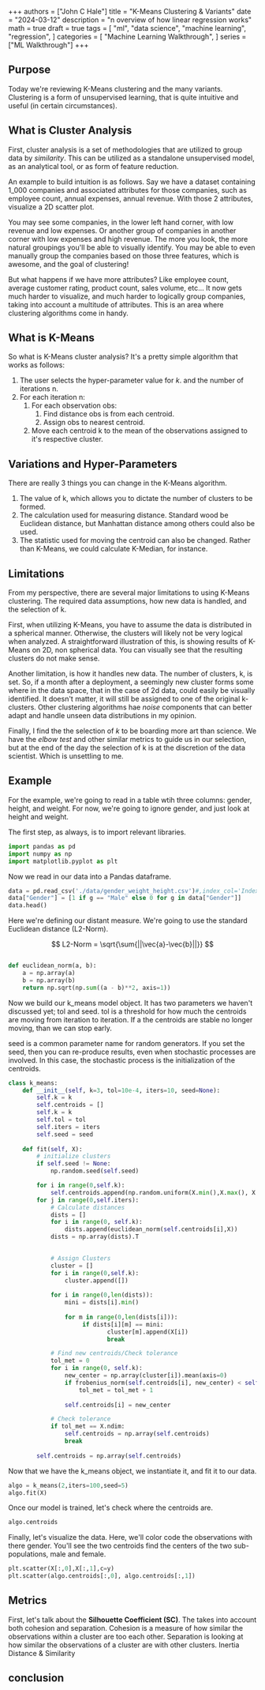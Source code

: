 +++
authors = ["John C Hale"]
title = "K-Means Clustering & Variants"
date = "2024-03-12"
description = "n overview of how linear regression works"
math = true
draft = true
tags = [
    "ml",
    "data science",
    "machine learning",
    "regression",
]
categories = [
    "Machine Learning Walkthrough",
]
series = ["ML Walkthrough"]
+++


## Purpose
Today we're reviewing K-Means clustering and the many variants. Clustering is a form of 
unsupervised learning, that is quite intuitive and useful (in certain circumstances). 

## What is Cluster Analysis
First, cluster analysis is a set of methodologies that are utilized to group data by *similarity*.
This can be utilized as a standalone unsupervised model, as an analytical tool, or as form of
feature reduction. 

An example to build intuition is as follows. Say we have a dataset containing 1_000 companies and
associated attributes for those companies, such as employee count, annual expenses, annual 
revenue. With those 2 attributes, visualize a 2D scatter plot. 

You may see some companies, in the lower left hand corner, 
with low revenue and low expenses. Or another group
of companies in another corner with low expenses and high revenue. The more you
look, the more natural groupings you'll be able to visually identify. You may be able to even 
manually group the companies based on those three features, which is awesome, and the goal of 
clustering!

But what happens if we have more attributes? Like employee count, average customer rating, product
count, sales volume, etc... It now gets much harder to visualize, and much harder to logically
group companies, taking into account a multitude of attributes. This is an area where clustering
algorithms come in handy.

## What is K-Means
So what is K-Means cluster analysis? It's a pretty simple algorithm that works as follows:
1. The user selects the hyper-parameter value for *k*. and the number of iterations n.
2. For each iteration n:
    1. For each observation obs:
       1. Find distance obs is from each centroid.
       2. Assign obs to nearest centroid.
   2. Move each centroid k to the mean of the observations assigned to it's  respective cluster.



## Variations and Hyper-Parameters
There are really 3 things you can change in the K-Means algorithm. 
1. The value of k, which allows you to dictate the number of clusters to be formed.
2. The calculation used for measuring distance. Standard wood be Euclidean distance, but Manhattan
distance among others could also be used.
3. The statistic used for moving the centroid can also be changed. Rather than K-Means, we could
calculate K-Median, for instance. 


## Limitations

From my perspective, there are several major limitations to using K-Means clustering. The 
required data assumptions, how new data is handled, and the selection of k. 

First, when utilizing K-Means, you have to assume the data is distributed in a spherical manner. 
Otherwise, the clusters will likely not be very logical when analyzed. A straightforward illustration
of this, is showing results of K-Means on 2D, non spherical data. You can visually see that the 
resulting clusters do not make sense.

Another limitation, is how it handles new data. The number of clusters, k, is set. So, if a month
after a deployment, a seemingly new cluster forms some where in the data space, that in the case of
2d data, could easily be visually identified. It doesn't matter, it will still be assigned to 
one of the original k-clusters. Other clustering algorithms hae *noise* components that can better
adapt and handle unseen data distributions in my opinion.

Finally, I find the the selection of *k* to be boarding more art than science. We have the *elbow
test* and other similar metrics to guide us in our selection, but at the end of the day the selection
of k is at the discretion of the data scientist. Which is unsettling to me.

## Example
For the example, we're going to read in a table wtih
three columns: gender, height, and weight. For now, we're
going to ignore gender, and just look at height and weight.


The first step, as always, is to import relevant libraries.
```Python
import pandas as pd
import numpy as np
import matplotlib.pyplot as plt
```

Now we read in our data into a Pandas dataframe.
```python
data = pd.read_csv('./data/gender_weight_height.csv')#,index_col='Index')
data["Gender"] = [1 if g == "Male" else 0 for g in data["Gender"]]
data.head()
```


Here we're defining our distant measure. We're going to use the standard Euclidean distance
(L2-Norm).

$$ L2-Norm = \sqrt{\sum{||\vec{a}-\vec{b}||}} $$

```python

def euclidean_norm(a, b):
    a = np.array(a)
    b = np.array(b)
    return np.sqrt(np.sum((a - b)**2, axis=1))
```
Now we build our k_means model object.  It has two parameters we haven't discussed yet; tol
and seed. tol is a threshold for how much the centroids are moving from iteration to iteration.
If a the centroids are stable no longer moving, than we can stop early. 

seed is a common parameter name for random generators. If you set the seed, then you can re-produce
results, even when stochastic processes are involved. In this case, the stochastic process is
the initialization of the centroids.
```python
class k_means:
    def __init__(self, k=3, tol=10e-4, iters=10, seed=None):
        self.k = k
        self.centroids = []
        self.k = k
        self.tol = tol
        self.iters = iters
        self.seed = seed
        
    def fit(self, X):
        # initialize clusters
        if self.seed != None:
            np.random.seed(self.seed)

        for i in range(0,self.k):
            self.centroids.append(np.random.uniform(X.min(),X.max(), X.ndim))
        for j in range(0,self.iters):
            # Calculate distances
            dists = []
            for i in range(0, self.k):    
                dists.append(euclidean_norm(self.centroids[i],X))
            dists = np.array(dists).T

            
            # Assign Clusters
            cluster = []
            for i in range(0,self.k):
                cluster.append([])
            
            for i in range(0,len(dists)):
                mini = dists[i].min()
                
                for m in range(0,len(dists[i])):
                     if dists[i][m] == mini:
                            cluster[m].append(X[i])
                            break

            # Find new centroids/Check tolerance
            tol_met = 0
            for i in range(0, self.k):
                new_center = np.array(cluster[i]).mean(axis=0)
                if frobenius_norm(self.centroids[i], new_center) < self.tol: 
                    tol_met = tol_met + 1
                
                self.centroids[i] = new_center

            # Check tolerance
            if tol_met == X.ndim:
                self.centroids = np.array(self.centroids)
                break
                
        self.centroids = np.array(self.centroids)
```

Now that we have the k_means object, we instantiate it, and fit it to our data.
```python
algo = k_means(2,iters=100,seed=5)
algo.fit(X)
```

Once our model is trained, let's check where the centroids are.
```python
algo.centroids
```


Finally, let's visualize the data. Here, we'll color code the observations with there gender.
You'll see the two centroids find the centers of the two sub-populations, male and female.
```python
plt.scatter(X[:,0],X[:,1],c=y)
plt.scatter(algo.centroids[:,0], algo.centroids[:,1])
```
## Metrics
First, let's talk about the **Silhouette Coefficient (SC)**. The takes into
account both cohesion and separation. Cohesion is a measure of how similar
 the observations within a cluster are too each other. Separation is looking
at how similar the observations of a cluster are with other clusters.
Inertia
Distance & Similarity
## conclusion

